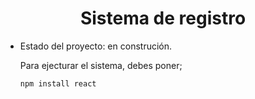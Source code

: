 <h1 align="center"> Sistema de registro </h1>

- Estado del proyecto: en construción.

  Para ejecturar el sistema, debes poner;

  ```npm install react```
